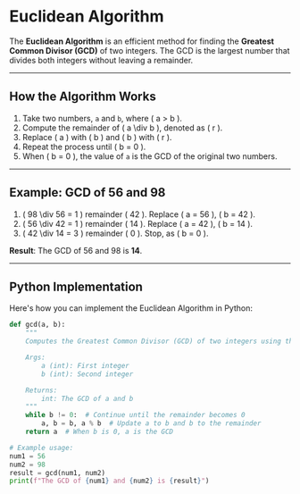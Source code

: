# Euclidean Algorithm

The **Euclidean Algorithm** is an efficient method for finding the **Greatest Common Divisor (GCD)** of two integers. The GCD is the largest number that divides both integers without leaving a remainder.

---

## How the Algorithm Works

1. Take two numbers, `a` and `b`, where \( a > b \).
2. Compute the remainder of \( a \div b \), denoted as \( r \).
3. Replace \( a \) with \( b \) and \( b \) with \( r \).
4. Repeat the process until \( b = 0 \).
5. When \( b = 0 \), the value of `a` is the GCD of the original two numbers.

---

## Example: GCD of 56 and 98

1. \( 98 \div 56 = 1 \) remainder \( 42 \). Replace \( a = 56 \), \( b = 42 \).
2. \( 56 \div 42 = 1 \) remainder \( 14 \). Replace \( a = 42 \), \( b = 14 \).
3. \( 42 \div 14 = 3 \) remainder \( 0 \). Stop, as \( b = 0 \).

**Result**: The GCD of 56 and 98 is **14**.

---

## Python Implementation

Here's how you can implement the Euclidean Algorithm in Python:

```python
def gcd(a, b):
    """
    Computes the Greatest Common Divisor (GCD) of two integers using the Euclidean Algorithm.

    Args:
        a (int): First integer
        b (int): Second integer

    Returns:
        int: The GCD of a and b
    """
    while b != 0:  # Continue until the remainder becomes 0
        a, b = b, a % b  # Update a to b and b to the remainder
    return a  # When b is 0, a is the GCD

# Example usage:
num1 = 56
num2 = 98
result = gcd(num1, num2)
print(f"The GCD of {num1} and {num2} is {result}")
```
